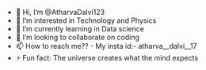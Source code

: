 - 👋 Hi, I’m @AtharvaDalvi123
- 👀 I’m interested in Technology and Physics
- 🌱 I’m currently learning in Data science
- 💞️ I’m looking to collaborate on coding
- 📫 How to reach me?? - My insta id:- atharva__dalvi__17
- ⚡ Fun fact: The universe creates what the mind expects

<!---
AtharvaDalvi123/AtharvaDalvi123 is a ✨ special ✨ repository because its `README.md` (this file) appears on your GitHub profile.
You can click the Preview link to take a look at your changes.
--->
